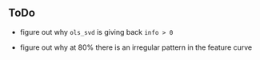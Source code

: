 ## ToDo

* figure out why `ols_svd` is giving back `info > 0`

* figure out why at 80% there is an irregular pattern in the feature curve